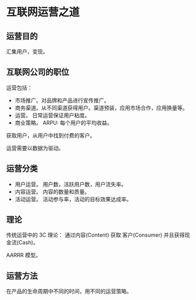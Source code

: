 # 互联网运营之道
## 运营目的
汇集用户，变现。

## 互联网公司的职位
运营包括：
* 市场推广。对品牌和产品进行宣传推广。
* 商务渠道。从不同渠道获得用户。渠道预装，应用市场合作，应用换量等。
* 运营。 日常运营保证用户粘度。
* 商业策略。 ARPU: 每个用户的平均收益。

获取用户，从用户中找到付费的客户。

运营需要以数据为驱动。


## 运营分类
* 用户运营。 用户数，活跃用户数，用户流失率。
* 内容运营。 内容的数量和质量。
* 活动运营。 活动参与率，活动的目标效果达成率。


## 理论
传统运营中的 3C 理论： 通过内容(Content) 获取 客户(Consumer) 并且获得现金流(Cash)。

AARRR 模型。

## 运营方法
在产品的生命周期中不同的时间，用不同的运营策略。